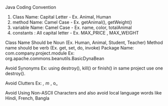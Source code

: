 Java Coding Convention

1. Class Name: Capital Letter 
                - Ex. Animal, Human
2. method Name: Camel  Case 
                - Ex.  getAnimal(), getWeight()
3. variable Name: Camel Case 
                - Ex. name, color, totalAnimal
4. constants : All capital letter 
                - Ex. MAX_PRICE , MAX_WEIGHT

Class Name Should be Noun (Ex. Human, Animal, Student, Teacher)
Method name should be verb (Ex. get, set, do, invoke)
Package Name: com.company.project.module
            Ex: org.apache.commons.beanutils.BasicDynaBean


Avoid Synonyms
            Ex: using destroy(), kill() or finish() in same project use one destroy().

Avoid Clutters
            Ex: _, m_ , o_

Avoid Using Non-ASCII Characters and also avoid local language words like Hindi, French, Bangla


